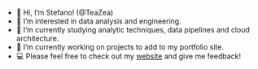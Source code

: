 - 👋 Hi, I’m Stefano! (@TeaZea)
- 👀 I’m interested in data analysis and engineering.
- 🌱 I’m currently studying analytic techniques, data pipelines and cloud architecture.
- 💞️ I’m currently working on projects to add to my portfolio site.
- 💻 Please feel free to check out my [website](http://www.stefintech.com/) and give me feedback!

<!--- [![Top Langs](https://github-readme-stats.vercel.app/api/top-langs/?username=TeaZea)](https://github.com/TeaZea/github-readme-stats) --->

<!---
TeaZea/TeaZea is a ✨ special ✨ repository because its `README.md` (this file) appears on your GitHub profile.
You can click the Preview link to take a look at your changes.
--->
